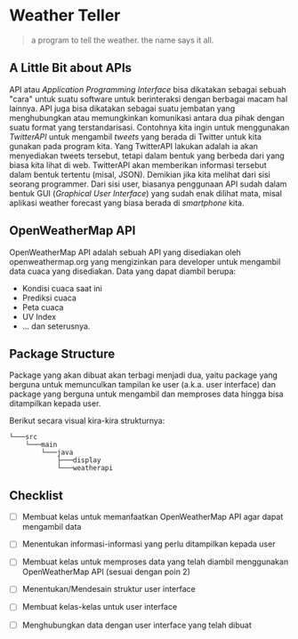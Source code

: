 
# Weather Teller

> a program to tell the weather. the name says it all.

## A Little Bit about APIs
API atau _Application Programming Interface_ bisa dikatakan sebagai sebuah "cara" untuk suatu software untuk berinteraksi dengan berbagai macam hal lainnya. API juga bisa dikatakan sebagai suatu jembatan yang menghubungkan atau memungkinkan komunikasi antara dua pihak dengan suatu format yang terstandarisasi. Contohnya kita ingin untuk menggunakan _TwitterAPI_ untuk mengambil _tweets_ yang berada di Twitter untuk kita gunakan pada program kita. Yang TwitterAPI lakukan adalah ia akan menyediakan tweets tersebut, tetapi dalam bentuk yang berbeda dari yang biasa kita lihat di web. TwitterAPI akan memberikan informasi tersebut dalam bentuk tertentu (misal, JSON). Demikian jika kita melihat dari sisi seorang programmer. Dari sisi user, biasanya penggunaan API sudah dalam bentuk GUI (_Graphical User Interface_) yang sudah enak dilihat mata, misal aplikasi weather forecast yang biasa berada di _smartphone_ kita.

## OpenWeatherMap API
OpenWeatherMap API adalah sebuah API yang disediakan oleh openweathermap.org yang mengizinkan para developer untuk mengambil data cuaca yang disediakan. Data yang dapat diambil berupa:
 - Kondisi cuaca saat ini
 - Prediksi cuaca
 - Peta cuaca
 - UV Index
 - ... dan seterusnya.
 
## Package Structure
Package yang akan dibuat akan terbagi menjadi dua, yaitu package yang berguna untuk memunculkan tampilan ke user (a.k.a. user interface) dan package yang berguna untuk mengambil dan memproses data hingga bisa ditampilkan kepada user.

Berikut secara visual kira-kira strukturnya:
```
└───src
    └───main
        └───java
            ├───display
            └───weatherapi
```

## Checklist 
 - [ ] Membuat kelas untuk memanfaatkan OpenWeatherMap API agar dapat mengambil data
 - [ ] Menentukan informasi-informasi yang perlu ditampilkan kepada user
 - [ ] Membuat kelas untuk memproses data yang telah diambil menggunakan OpenWeatherMap API (sesuai dengan poin 2)
 - [ ] Menentukan/Mendesain struktur user interface
 - [ ] Membuat kelas-kelas untuk user interface
 - [ ] Menghubungkan data dengan user interface yang telah dibuat
 
 
